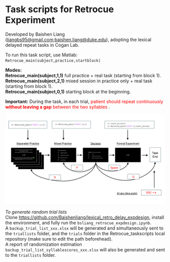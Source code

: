 # Task scripts for Retrocue Experiment
Developed by Baishen Liang (liangbs95@gmail.com;baishen.liang@duke.edu), adopting the lexical delayed repeat tasks in Cogan Lab.  
  
To run this task script, use Matlab:  
`Retrocue_main(subject,practice,startblock)`  

**Modes:**  
**Retrocue_main(subject,1,1)** full practice + real task (starting from block 1).  
**Retrocue_main(subject,2,1)** mixed session in practice only + real task (starting from block 1).  
**Retrocue_main(subject,0,1)** starting block at the beginning.  

**Important:** During the task, in each trial, <font color="red"> patient should repeat continuously **without leaving a gap** between the two syllables </font>. 

![RetroCue task pipeline](stim/key%20press%20instruct.png)      

*To generate random trial lists*  
Clone https://github.com/Baishenliang/lexical_retro_delay_expdesign, install the environment, and fully run the `bsliang_retrocue_expdesign.ipynb`.   
A `backup_trial_list_xxx.xlsx` will be generated and simultaneously sent to the `triallists` folder, and the `trials` folder in the Retrocue_taskscripts local repository (make sure to edit the path beforehead).  
A report of randomization estimation `backup_trial_list_syllablescores_xxx.xlsx` will also be generated and sent to the `triallists` folder.   